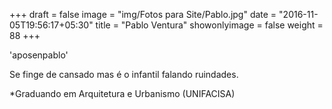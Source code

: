 +++
draft = false
image = "img/Fotos para Site/Pablo.jpg"
date = "2016-11-05T19:56:17+05:30"
title = "Pablo Ventura"
showonlyimage = false
weight = 88
+++

<!--more-->
'aposenpablo'

Se finge de cansado mas é o infantil falando ruindades.

*Graduando em Arquitetura e Urbanismo (UNIFACISA)
